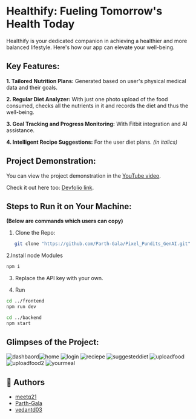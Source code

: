 # Healthify: Fueling Tomorrow's Health Today

Healthify is your dedicated companion in achieving a healthier and more balanced lifestyle. Here's how our app can elevate your well-being.

## Key Features:

**1. Tailored Nutrition Plans:** Generated based on user's physical medical data and their goals.

**2. Regular Diet Analyzer:** With just one photo upload of the food consumed, checks all the nutrients in it and records the diet and thus the well-being.

**3. Goal Tracking and Progress Monitoring:** With Fitbit integration and AI assistance.

**4. Intelligent Recipe Suggestions:** For the user diet plans. *(in italics)*

## Project Demonstration:

You can view the project demonstration in the [YouTube video](https://www.youtube.com/watch?v=m0M-XTkIWiY).

Check it out here too: [Devfolio link](https://devfolio.co/projects/healthify-d945).

## Steps to Run it on Your Machine:

**(Below are commands which users can copy)**

1. Clone the Repo:
```bash
   git clone "https://github.com/Parth-Gala/Pixel_Pundits_GenAI.git" 
```

2.Install node Modules 
```bash
npm i 
```

3. Replace the API key with your own.

4. Run 
```bash
cd ../frontend
npm run dev

cd ../backend
npm start
```

## Glimpses of the Project:
![dashbaord](https://github.com/Parth-Gala/Pixel_Pundits_GenAI/assets/94597802/e8c90519-e811-4bc5-9b15-84c4e9c94e6d)![home](https://github.com/Parth-Gala/Pixel_Pundits_GenAI/assets/94597802/ed2f8430-46ef-4dbd-9586-a7214f8abfba)
![login](https://github.com/Parth-Gala/Pixel_Pundits_GenAI/assets/94597802/f5503ff2-cadc-4c0a-86d6-aac83034793a)
![reciepe](https://github.com/Parth-Gala/Pixel_Pundits_GenAI/assets/94597802/e59d7613-52ad-4421-8560-61a423615fb3)
![suggesteddiet](https://github.com/Parth-Gala/Pixel_Pundits_GenAI/assets/94597802/5a962c3d-37c5-43bd-81f7-936a2835480c)
![uploadfood](https://github.com/Parth-Gala/Pixel_Pundits_GenAI/assets/94597802/138465b1-ea38-4b7c-b1a6-1137ada4b71e)![uploadfood2](https://github.com/Parth-Gala/Pixel_Pundits_GenAI/assets/94597802/99dcbb4f-c0a8-4f15-aadd-8724f13a6a34)
![yourmeal](https://github.com/Parth-Gala/Pixel_Pundits_GenAI/assets/94597802/d0ee733b-81b5-4162-8418-817a28f47095)





## :book: Authors
+ [meetg21](https://github.com/meetg21)
+ [Parth-Gala](https://github.com/Parth-Gala)
+ [vedantd03](https://github.com/vedantd03)



